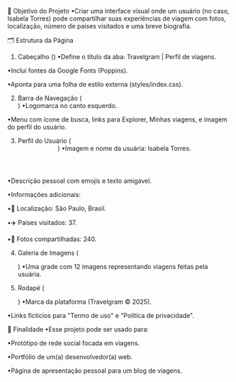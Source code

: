 🧭 Objetivo do Projeto
•Criar uma interface visual onde um usuário (no caso, Isabela Torres) pode compartilhar suas experiências de viagem com fotos, localização, número de países visitados e uma breve biografia.

🗂️ Estrutura da Página
1. Cabeçalho (<head>)
•Define o título da aba: Travelgram | Perfil de viagens.

•Inclui fontes da Google Fonts (Poppins).

•Aponta para uma folha de estilo externa (styles/index.css).

2. Barra de Navegação (<nav>)
•Logomarca no canto esquerdo.

•Menu com ícone de busca, links para Explorer, Minhas viagens, e imagem do perfil do usuário.

3. Perfil do Usuário (<header>)
•Imagem e nome da usuária: Isabela Torres.

•Descrição pessoal com emojis e texto amigável.

•Informações adicionais:

•📍 Localização: São Paulo, Brasil.

•✈️ Países visitados: 37.

•📸 Fotos compartilhadas: 240.

4. Galeria de Imagens (<main>)
•Uma grade com 12 imagens representando viagens feitas pela usuária.

5. Rodapé (<footer>)
•Marca da plataforma (Travelgram © 2025).

•Links fictícios para "Termo de uso" e "Política de privacidade".

🎯 Finalidade
•Esse projeto pode ser usado para:

•Protótipo de rede social focada em viagens.

•Portfólio de um(a) desenvolvedor(a) web.

•Página de apresentação pessoal para um blog de viagens.
 
